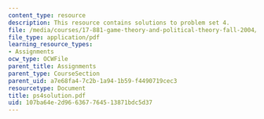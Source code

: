 ```yaml
---
content_type: resource
description: This resource contains solutions to problem set 4.
file: /media/courses/17-881-game-theory-and-political-theory-fall-2004/107ba64e2d966367764513871bdc5d37_ps4solution.pdf
file_type: application/pdf
learning_resource_types:
- Assignments
ocw_type: OCWFile
parent_title: Assignments
parent_type: CourseSection
parent_uid: a7e68fa4-7c2b-1a94-1b59-f4490719cec3
resourcetype: Document
title: ps4solution.pdf
uid: 107ba64e-2d96-6367-7645-13871bdc5d37
---
```

